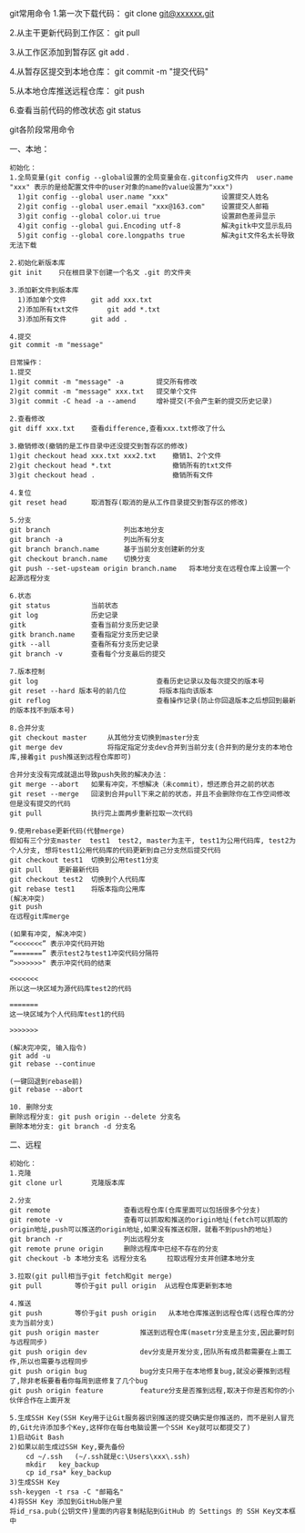 git常用命令
1.第一次下载代码：
git clone git@xxxxxx.git
 
2.从主干更新代码到工作区：
git pull

3.从工作区添加到暂存区
git add .

4.从暂存区提交到本地仓库：
git commit -m "提交代码"

5.从本地仓库推送远程仓库：
git push

6.查看当前代码的修改状态
git status	


git各阶段常用命令

一、本地：

	初始化：
	1.全局变量(git config --global设置的全局变量会在.gitconfig文件内  user.name "xxx" 表示的是给配置文件中的user对象的name的value设置为"xxx")
	  1)git config --global user.name "xxx"				设置提交人姓名
	  2)git config --global user.email "xxx@163.com"	设置提交人邮箱
	  3)git config --global color.ui true				设置颜色差异显示
	  4)git config --global gui.Encoding utf-8			解决gitk中文显示乱码
	  5)git config --global core.longpaths true			解决git文件名太长导致无法下载
	  
	2.初始化新版本库
	git init	只在根目录下创建一个名文 .git 的文件夹
	
	3.添加新文件到版本库
	  1)添加单个文件		git add xxx.txt
	  2)添加所有txt文件		git add *.txt
	  3)添加所有文件		git add .
	  
	4.提交
	git commit -m "message"
	
	日常操作：
	1.提交
	1)git commit -m "message" -a		提交所有修改
	2)git commit -m "message" xxx.txt	提交单个文件
	3)git commit -C head -a --amend		增补提交(不会产生新的提交历史记录)
	
	2.查看修改
	git diff xxx.txt	查看difference,查看xxx.txt修改了什么
	
	3.撤销修改(撤销的是工作目录中还没提交到暂存区的修改)
	1)git checkout head xxx.txt xxx2.txt	撤销1、2个文件
	2)git checkout head *.txt 				撤销所有的txt文件
	3)git checkout head . 					撤销所有文件
	
	4.复位
	git reset head		取消暂存(取消的是从工作目录提交到暂存区的修改)
	
	5.分支
	git branch					列出本地分支
	git branch -a   			列出所有分支
	git branch branch.name 		基于当前分支创建新的分支
	git checkout branch.name 	切换分支
	git push --set-upsteam origin branch.name 	将本地分支在远程仓库上设置一个起源远程分支
	
	6.状态
	git status			当前状态
	git log				历史记录
	gitk				查看当前分支历史记录
	gitk branch.name 	查看指定分支历史记录
	gitk --all			查看所有分支历史记录
	git branch -v		查看每个分支最后的提交
	
	7.版本控制
	git log								查看历史记录以及每次提交的版本号
	git reset --hard 版本号的前几位		将版本指向该版本
	git reflog							查看操作记录(防止你回退版本之后想回到最新的版本找不到版本号)
	
	8.合并分支
	git checkout master		从其他分支切换到master分支
	git merge dev			将指定指定分支dev合并到当前分支(合并到的是分支的本地仓库,接着git push推送到远程仓库即可)
	
	合并分支没有完成就退出导致push失败的解决办法：
	git merge --abort	如果有冲突，不想解决（未commit），想还原合并之前的状态
	git reset --merge   回滚到合并pull下来之前的状态，并且不会删除你在工作空间修改但是没有提交的代码
	git pull            执行完上面两步重新拉取一次代码
	
	9.使用rebase更新代码(代替merge)
	假如有三个分支master  test1  test2, master为主干, test1为公用代码库, test2为个人分支, 想将test1公用代码库的代码更新到自己分支然后提交代码
	git checkout test1 	切换到公用test1分支
	git pull 	更新最新代码
	git checkout test2 	切换到个人代码库 
	git rebase test1 	将版本指向公用库
	(解决冲突)
	git push
	在远程git库merge
	
	(如果有冲突, 解决冲突)
	“<<<<<<<” 表示冲突代码开始
	“=======” 表示test2与test1冲突代码分隔符
	“>>>>>>>" 表示冲突代码的结束

	<<<<<<<  
	所以这一块区域为源代码库test2的代码

	=======  
	这一块区域为个人代码库test1的代码

	>>>>>>> 
	
	(解决完冲突, 输入指令)
	git add -u 
	git rebase --continue 
	
	(一键回退到rebase前)
	git rebase --abort
	
	10. 删除分支
	删除远程分支: git push origin --delete 分支名
	删除本地分支: git branch -d 分支名

二、远程

	初始化：
	1.克隆
	git clone url		克隆版本库
	
	2.分支
	git remote  				查看远程仓库(仓库里面可以包括很多个分支)
	git remote -v				查看可以抓取和推送的origin地址(fetch可以抓取的origin地址,push可以推送的origin地址,如果没有推送权限，就看不到push的地址)
	git branch -r 				列出远程分支
	git remote prune origin		删除远程库中已经不存在的分支
	git checkout -b 本地分支名 远程分支名 	拉取远程分支并创建本地分支
	
	3.拉取(git pull相当于git fetch和git merge)
	git pull		等价于git pull origin	从远程仓库更新到本地
	
	4.推送
	git push        等价于git push origin   从本地仓库推送到远程仓库(远程仓库的分支为当前分支)
	git push origin master			推送到远程仓库(masetr分支是主分支,因此要时刻与远程同步)
	git push origin dev 			dev分支是开发分支,团队所有成员都需要在上面工作,所以也需要与远程同步
	git push origin bug   			bug分支只用于在本地修复bug,就没必要推到远程了,除非老板要看看你每周到底修复了几个bug
	git push origin feature			feature分支是否推到远程,取决于你是否和你的小伙伴合作在上面开发
	
	5.生成SSH Key(SSH Key用于让Git服务器识别推送的提交确实是你推送的，而不是别人冒充的,Git允许添加多个Key,这样你在每台电脑设置一个SSH Key就可以都提交了)
	1)启动Git Bash
	2)如果以前生成过SSH Key,要先备份	
		cd ~/.ssh	(~/.ssh就是c:\Users\xxx\.ssh)
		mkdir	key_backup
		cp id_rsa* key_backup
	3)生成SSH Key
	ssh-keygen -t rsa -C "邮箱名"
	4)将SSH Key 添加到GitHub账户里
	将id_rsa.pub(公钥文件)里面的内容复制粘贴到GitHub 的 Settings 的 SSH Key文本框中
	
	
	
	
	
	
	
	
	
	
	
	
	
	
	
	
	
	
	
	
	
	
	
	
	
	
	
	
	
	
	
	
	




